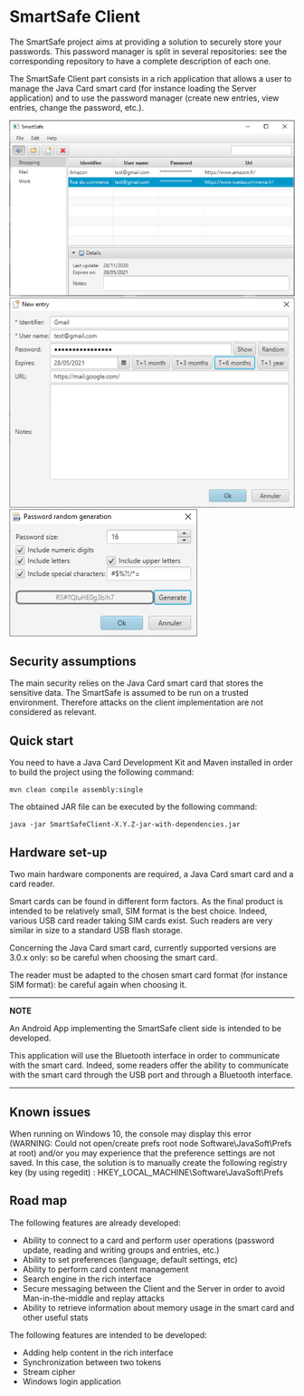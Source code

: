 # SmartSafe Client

The SmartSafe project aims at providing a solution to securely store your passwords.
This password manager is split in several repositories: see the corresponding repository to have a complete description of each one.

The SmartSafe Client part consists in a rich application that allows a user to manage the Java Card smart card (for instance loading the Server application) and to use the password manager (create new entries, view entries, change the password, etc.).

![Screenshot1](images/screenshot1.png "Screenshot1")
![Screenshot2](images/screenshot2.png "Screenshot2")
![Screenshot3](images/screenshot3.png "Screenshot3")

## Security assumptions
The main security relies on the Java Card smart card that stores the sensitive data. The SmartSafe is assumed to be run on a trusted environment. Therefore attacks on the client implementation are not considered as relevant.

## Quick start

You need to have a Java Card Development Kit and Maven installed in order to build the project using the following command:

```
mvn clean compile assembly:single
```

The obtained JAR file can be executed by the following command:

```
java -jar SmartSafeClient-X.Y.Z-jar-with-dependencies.jar
```

## Hardware set-up

Two main hardware components are required, a Java Card smart card and a card reader.

Smart cards can be found in different form factors. As the final product is intended to be relatively small, SIM format is the best choice. Indeed, various USB card reader taking SIM cards exist. Such readers are very similar in size to a standard USB flash storage.

Concerning the Java Card smart card, currently supported versions are 3.0.x only: so be careful when choosing the smart card.

The reader must be adapted to the chosen smart card format (for instance SIM format): be careful again when choosing it.

---
**NOTE**

An Android App implementing the SmartSafe client side is intended to be developed.

This application will use the Bluetooth interface in order to communicate with the smart card. Indeed, some readers offer the ability to communicate with the smart card through the USB port and through a Bluetooth interface.

---

## Known issues

When running on Windows 10, the console may display this error (WARNING: Could not open/create prefs root node Software\JavaSoft\Prefs at root) and/or you may experience that the preference settings are not saved. In this case, the solution is to manually create the following registry key (by using regedit) : HKEY_LOCAL_MACHINE\Software\JavaSoft\Prefs

## Road map
The following features are already developed:

 - Ability to connect to a card and perform user operations (password update, reading and writing groups and entries, etc.)
 - Ability to set preferences (language, default settings, etc)
 - Ability to perform card content management
 - Search engine in the rich interface
 - Secure messaging between the Client and the Server in order to avoid Man-in-the-middle and replay attacks
 - Ability to retrieve information about memory usage in the smart card and other useful stats

The following features are intended to be developed:

 - Adding help content in the rich interface
 - Synchronization between two tokens
 - Stream cipher
 - Windows login application